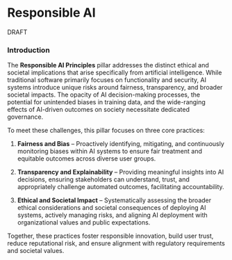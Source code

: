 # Responsible AI
DRAFT  

### Introduction  

The **Responsible AI Principles** pillar addresses the distinct ethical and societal implications that arise specifically from artificial intelligence. While traditional software primarily focuses on functionality and security, AI systems introduce unique risks around fairness, transparency, and broader societal impacts. The opacity of AI decision-making processes, the potential for unintended biases in training data, and the wide-ranging effects of AI-driven outcomes on society necessitate dedicated governance.

To meet these challenges, this pillar focuses on three core practices:

1. **Fairness and Bias** – Proactively identifying, mitigating, and continuously monitoring biases within AI systems to ensure fair treatment and equitable outcomes across diverse user groups.

2. **Transparency and Explainability** – Providing meaningful insights into AI decisions, ensuring stakeholders can understand, trust, and appropriately challenge automated outcomes, facilitating accountability.

3. **Ethical and Societal Impact** – Systematically assessing the broader ethical considerations and societal consequences of deploying AI systems, actively managing risks, and aligning AI deployment with organizational values and public expectations.

Together, these practices foster responsible innovation, build user trust, reduce reputational risk, and ensure alignment with regulatory requirements and societal values.
